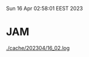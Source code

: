 Sun 16 Apr 02:58:01 EEST 2023
# JAM
<a href='./cache/202304/16_02.log'>./cache/202304/16_02.log</a>
